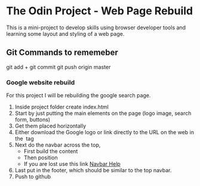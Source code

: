 # The Odin Project - Web Page Rebuild
This is a mini-project to develop skills using browser developer tools and learning some layout and styling of a web page.

## Git Commands to rememeber
git add + git commit
git push origin master

### Google website rebuild
For this project I will be rebuilding the google search page.

1. Inside project folder create index.html
2. Start by just putting the main elements on the page (logo image, search form, buttons)
3. Get them placed horizontally
4. Either download the Google logo or link directly to the URL on the web in the <img> tag
5. Next do the navbar across the top,
    * First build the content
    * Then position 
    * If you are lost use this link [Navbar Help](https://www.w3schools.com/css/css_navbar.asp)
6. Last put in the footer, which should be similar to the top navbar.
7. Push to github